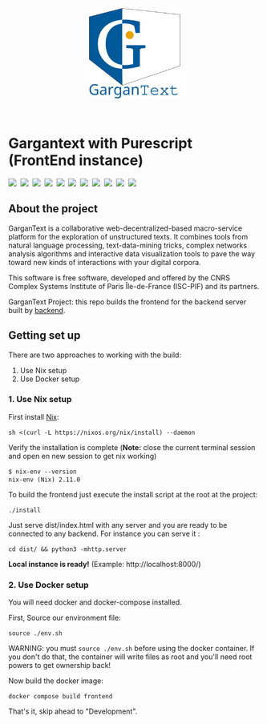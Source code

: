 <div align="center"><img height="180" src="./dist/images/logo.png"></div>

&nbsp;
# Gargantext with Purescript (FrontEnd instance)


![](https://img.shields.io/badge/Code-Purescript-informational?style=flat&logo=purescript&color=1d222d)&nbsp;&nbsp;![](https://img.shields.io/badge/Tools-npm-informational?style=flat&logo=npm&color=red)&nbsp;&nbsp;![](https://img.shields.io/badge/Tools-Yarn-informational?style=flat&logo=yarn&color=2188b6)&nbsp;&nbsp;![](https://img.shields.io/badge/Code-React-informational?style=flat&logo=react&color=61DAFB)&nbsp;&nbsp;![](https://img.shields.io/badge/Code-HTML-informational?style=flat&logo=html5&color=E44D26)&nbsp;&nbsp;![](https://img.shields.io/badge/Style-CSS-informational?style=flat&logo=css3&color=264EE4)&nbsp;&nbsp;![](https://img.shields.io/badge/Style-Bootstrap-informational?style=flat&logo=bootstrap&color=6528e0)&nbsp;&nbsp;![](https://img.shields.io/badge/Tools-Sass-informational?style=flat&logo=sass&color=bf4080)&nbsp;&nbsp;![](https://img.shields.io/badge/Tools-Python-informational?style=flat&logo=python&color=ffd343)&nbsp;&nbsp;![](https://img.shields.io/badge/Package%20manager-NixOs-informational?style=flat&logo=debian&color=6586c8)&nbsp;&nbsp;![](https://img.shields.io/badge/Tools-Docker-informational?style=flat&logo=docker&color=003f8c)



## About the project

GarganText is a collaborative web-decentralized-based macro-service
platform for the exploration of unstructured texts. It combines tools
from natural language processing, text-data-mining tricks, complex
networks analysis algorithms and interactive data visualization tools to
pave the way toward new kinds of interactions with your digital corpora.

This software is free software, developed and offered by the CNRS
Complex Systems Institute of Paris Île-de-France (ISC-PIF) and its
partners.

GarganText Project: this repo builds the
frontend for the backend server built by
[backend](https://gitlab.iscpif.fr/gargantext/haskell-gargantext).


## Getting set up

There are two approaches to working with the build:

1. Use Nix setup
2. Use Docker setup

### 1. Use Nix setup

First install [Nix](https://nixos.org/download.html): 

```shell
sh <(curl -L https://nixos.org/nix/install) --daemon
```

Verify the installation is complete (**Note:** close the current terminal session and open en new session to get nix working)
```shell
$ nix-env --version
nix-env (Nix) 2.11.0
```

To build the frontend just execute the install script at the root at the project:
```
./install
```
Just serve dist/index.html with any server and you are ready to be
connected to any backend. For instance you can serve it :

```
cd dist/ && python3 -mhttp.server
```

**Local instance is ready!** (Example: http://localhost:8000/)


### 2. Use Docker setup

You will need docker and docker-compose installed.

First, Source our environment file:

```shell
source ./env.sh
```

WARNING: you must `source ./env.sh` before using the docker
container. If you don't do that, the container will write files as
root and you'll need root powers to get ownership back!

Now build the docker image:

```shell
docker compose build frontend
```

That's it, skip ahead to "Development".

